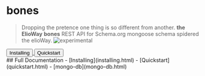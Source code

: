 # bones
> Dropping the pretence one thing is so different from another. **the ElioWay**
**bones** REST API for Schema.org mongoose schema spidered the elioWay.
![experimental](https://elioway.gitlab.io/static/experimental.png 'experimental')
<div><a href="installing.html">
  <button>Installing</button>
</a>
    <a href="quickstart.html">
  <button>Quickstart</button>
</a></div>
## Full Documentation
- [Installing](installing.html)
- [Quickstart](quickstart.html)
- [mongo-db](mongo-db.html)
